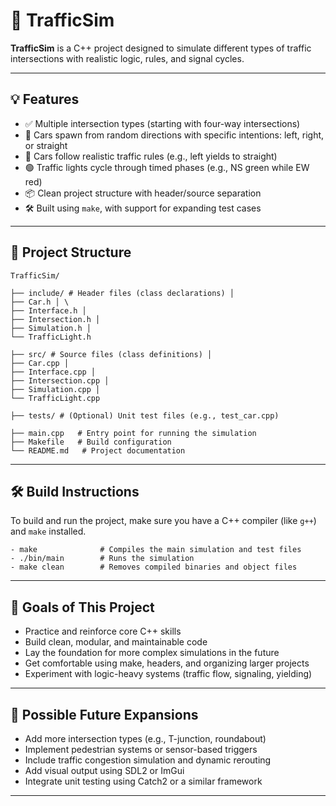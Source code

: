 # 🚦 TrafficSim

**TrafficSim** is a C++ project designed to simulate different types of traffic intersections with realistic logic, rules, and signal cycles.

---

## 💡 Features

- ✅ Multiple intersection types (starting with four-way intersections)
- 🚗 Cars spawn from random directions with specific intentions: left, right, or straight
- 🚦 Cars follow realistic traffic rules (e.g., left yields to straight)
- 🟢 Traffic lights cycle through timed phases (e.g., NS green while EW red)
- 📦 Clean project structure with header/source separation
- 🛠️ Built using `make`, with support for expanding test cases

---

## 📁 Project Structure

```
TrafficSim/ 

├── include/ # Header files (class declarations) │ 
├── Car.h │ \
├── Interface.h │ 
├── Intersection.h │ 
├── Simulation.h │ 
└── TrafficLight.h 

├── src/ # Source files (class definitions) │ 
├── Car.cpp │ 
├── Interface.cpp │ 
├── Intersection.cpp │ 
├── Simulation.cpp │ 
└── TrafficLight.cpp 

├── tests/ # (Optional) Unit test files (e.g., test_car.cpp) 

├── main.cpp   # Entry point for running the simulation 
├── Makefile   # Build configuration 
└── README.md   # Project documentation
```
---

## 🛠️ Build Instructions

To build and run the project, make sure you have a C++ compiler (like `g++`) and `make` installed.

```
- make              # Compiles the main simulation and test files
- ./bin/main        # Runs the simulation
- make clean        # Removes compiled binaries and object files
```

---

## 🎯 Goals of This Project

- Practice and reinforce core C++ skills
- Build clean, modular, and maintainable code
- Lay the foundation for more complex simulations in the future
- Get comfortable using make, headers, and organizing larger projects
- Experiment with logic-heavy systems (traffic flow, signaling, yielding)

---

## 🔧 Possible Future Expansions

- Add more intersection types (e.g., T-junction, roundabout)
- Implement pedestrian systems or sensor-based triggers
- Include traffic congestion simulation and dynamic rerouting
- Add visual output using SDL2 or ImGui
- Integrate unit testing using Catch2 or a similar framework

---
